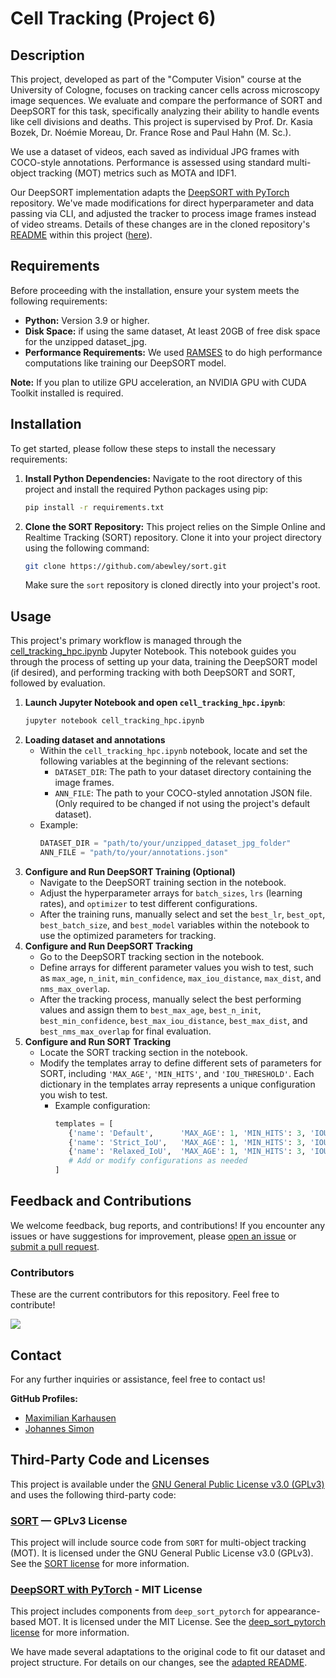 # Cell Tracking (Project 6)

## Description

This project, developed as part of the "Computer Vision" course at the University of Cologne, focuses on tracking cancer cells across microscopy image sequences. We evaluate and compare the performance of SORT and DeepSORT for this task, specifically analyzing their ability to handle events like cell divisions and deaths. This project is supervised by Prof. Dr. Kasia Bozek, Dr. Noémie Moreau,  Dr. France Rose and Paul Hahn (M. Sc.).

We use a dataset of videos, each saved as individual JPG frames with COCO-style annotations. Performance is assessed using standard multi-object tracking (MOT) metrics such as MOTA and IDF1.

Our DeepSORT implementation adapts the [DeepSORT with PyTorch](https://github.com/ZQPei/deep_sort_pytorch) repository. We've made modifications for direct hyperparameter and data passing via CLI, and adjusted the tracker to process image frames instead of video streams. Details of these changes are in the cloned repository's [README](/deep_sort_pytorch/README.md) within this project ([here](/deep_sort_pytorch/)).

## Requirements

Before proceeding with the installation, ensure your system meets the following requirements:

* **Python:** Version 3.9 or higher.
* **Disk Space:** if using the same dataset, At least 20GB of free disk space for the unzipped dataset_jpg.
* **Performance Requirements:** We used [RAMSES](https://itcc.uni-koeln.de/hpc/hpc/ramses) to do high performance computations like training our DeepSORT model.

**Note:** If you plan to utilize GPU acceleration, an NVIDIA GPU with CUDA Toolkit installed is required. 
    
## Installation

To get started, please follow these steps to install the necessary requirements:

1.  **Install Python Dependencies:**
    Navigate to the root directory of this project and install the required Python packages using pip:
    ```bash
    pip install -r requirements.txt
    ```

2.  **Clone the SORT Repository:**
    This project relies on the Simple Online and Realtime Tracking (SORT) repository. Clone it into your project directory using the following command:
    ```bash
    git clone https://github.com/abewley/sort.git
    ```
    Make sure the `sort` repository is cloned directly into your project's root.

## Usage

This project's primary workflow is managed through the [cell_tracking_hpc.ipynb](/cell_tracking_hpc.ipynb) Jupyter Notebook. This notebook guides you through the process of setting up your data, training the DeepSORT model (if desired), and performing tracking with both DeepSORT and SORT, followed by evaluation.
1.  **Launch Jupyter Notebook and open ```cell_tracking_hpc.ipynb```**:
    ```bash
    jupyter notebook cell_tracking_hpc.ipynb
    ```
2.  **Loading dataset and annotations**
    -   Within the ```cell_tracking_hpc.ipynb``` notebook, locate and set the following variables at the beginning of the relevant sections:
        -   ```DATASET_DIR```: The path to your dataset directory containing the image frames.
        -   ```ANN_FILE```: The path to your COCO-styled annotation JSON file. (Only required to be changed if not using the project's default dataset).
    -   Example:
        ```python
        DATASET_DIR = "path/to/your/unzipped_dataset_jpg_folder"
        ANN_FILE = "path/to/your/annotations.json"
        ```
4.  **Configure and Run DeepSORT Training (Optional)**
    -   Navigate to the DeepSORT training section in the notebook.
    -   Adjust the hyperparameter arrays for ```batch_sizes```, ```lrs``` (learning rates), and ```optimizer``` to test different configurations.
    -   After the training runs, manually select and set the ```best_lr```, ```best_opt```, ```best_batch_size```, and ```best_model``` variables within the notebook to use the optimized parameters for tracking.
5.  **Configure and Run DeepSORT Tracking**
    -   Go to the DeepSORT tracking section in the notebook.
    -   Define arrays for different parameter values you wish to test, such as ```max_age```, ```n_init```, ```min_confidence```, ```max_iou_distance```, ```max_dist```, and ```nms_max_overlap```.
    -   After the tracking process, manually select the best performing values and assign them to ```best_max_age```, ```best_n_init```, ```best_min_confidence```, ```best_max_iou_distance```, ```best_max_dist```, and ```best_nms_max_overlap``` for final evaluation.
6.  **Configure and Run SORT Tracking**
    -   Locate the SORT tracking section in the notebook.
    -   Modify the templates array to define different sets of parameters for SORT, including ```'MAX_AGE'```, ```'MIN_HITS'```, and ```'IOU_THRESHOLD'```. Each dictionary in the templates array represents a unique configuration you wish to test.
        -    Example configuration:
             ```python
             templates = [
                {'name': 'Default',      'MAX_AGE': 1, 'MIN_HITS': 3, 'IOU_THRESHOLD': 0.3},
                {'name': 'Strict_IoU',   'MAX_AGE': 1, 'MIN_HITS': 3, 'IOU_THRESHOLD': 0.5},
                {'name': 'Relaxed_IoU',  'MAX_AGE': 1, 'MIN_HITS': 3, 'IOU_THRESHOLD': 0.1},
                # Add or modify configurations as needed
             ]
             ```

## Feedback and Contributions

We welcome feedback, bug reports, and contributions! If you encounter any issues or have suggestions for improvement, please [open an issue](https://github.com/JS-10/Cell_Tracking_Project_6/issues/new) or [submit a pull request](https://github.com/JS-10/Cell_Tracking_Project_6/pulls).

### Contributors

These are the current contributors for this repository. Feel free to contribute!

<a href="https://github.com/JS-10/Cell_Tracking_Project_6/graphs/contributors">
  <img src="https://contrib.rocks/image?repo=JS-10/Cell_Tracking_Project_6" />
</a>

## Contact

For any further inquiries or assistance, feel free to contact us!

**GitHub Profiles:** 
- [Maximilian Karhausen](https://github.com/m4p4k4)
- [Johannes Simon](https://github.com/JS-10)

## Third-Party Code and Licenses
This project is available under the [GNU General Public License v3.0 (GPLv3)](LICENSE) and uses the following third-party code:

### [SORT](https://github.com/abewley/sort) — GPLv3 License  
This project will include source code from `SORT` for multi-object tracking (MOT). 
It is licensed under the GNU General Public License v3.0 (GPLv3).
See the [SORT license](https://github.com/abewley/sort/blob/master/LICENSE) for more information.

### [DeepSORT with PyTorch](https://github.com/ZQPei/deep_sort_pytorch) - MIT License
This project includes components from `deep_sort_pytorch` for appearance-based MOT.
It is licensed under the MIT License.
See the [deep_sort_pytorch license](https://github.com/JS-10/Cell_Tracking_Project_6/blob/main/deep_sort_pytorch/LICENSE) for more information.

We have made several adaptations to the original code to fit our dataset and project structure. For details on our changes, see the [adapted README](https://github.com/JS-10/Cell_Tracking_Project_6/blob/main/deep_sort_pytorch/README.md).
